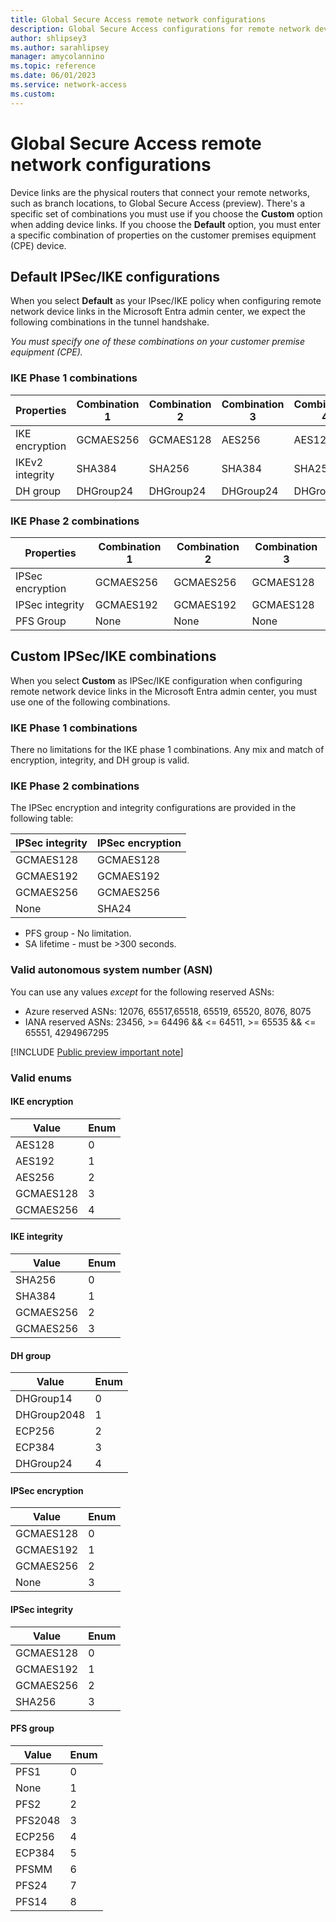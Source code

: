 ```yaml
---
title: Global Secure Access remote network configurations
description: Global Secure Access configurations for remote network device links.
author: shlipsey3
ms.author: sarahlipsey
manager: amycolannino
ms.topic: reference
ms.date: 06/01/2023
ms.service: network-access
ms.custom: 
---
```


# Global Secure Access remote network configurations

Device links are the physical routers that connect your remote networks, such as branch locations, to Global Secure Access (preview). There's a specific set of combinations you must use if you choose the **Custom** option when adding device links. If you choose the **Default** option, you must enter a specific combination of properties on the customer premises equipment (CPE) device.

## Default IPSec/IKE configurations

When you select **Default** as your IPsec/IKE policy when configuring remote network device links in the Microsoft Entra admin center, we expect the following combinations in the tunnel handshake.

*You must specify one of these combinations on your customer premise equipment (CPE).*

### IKE Phase 1 combinations

| Properties | Combination 1 | Combination 2 | Combination 3 | Combination 4 | Combination 5 |
| --- | --- | --- | --- | --- | --- |
| IKE encryption | GCMAES256 | GCMAES128 | AES256 | AES128 | AES256 |
| IKEv2 integrity | SHA384 | SHA256 | SHA384 | SHA256 | SHA256 |
| DH group | DHGroup24 | DHGroup24 | DHGroup24 | DHGroup24 | DHGroup2 |

### IKE Phase 2 combinations

| Properties | Combination 1 | Combination 2 | Combination 3 |
| --- | --- | --- | --- |
| IPSec encryption | GCMAES256 | GCMAES256 | GCMAES128 |
| IPSec integrity | GCMAES192 | GCMAES192 | GCMAES128 |
| PFS Group | None | None | None |

## Custom IPSec/IKE combinations

When you select **Custom** as IPSec/IKE configuration when configuring remote network device links in the Microsoft Entra admin center, you must use one of the following combinations.

### IKE Phase 1 combinations

There no limitations for the IKE phase 1 combinations. Any mix and match of encryption, integrity, and DH group is valid.

### IKE Phase 2 combinations

The IPSec encryption and integrity configurations are provided in the following table:

| IPSec integrity | IPSec encryption |
| --- | --- |
| GCMAES128  | GCMAES128  |
| GCMAES192 | GCMAES192 |
| GCMAES256 | GCMAES256 |
| None | SHA24 |

- PFS group - No limitation.
- SA lifetime - must be >300 seconds.

### Valid autonomous system number (ASN)

You can use any values *except* for the following reserved ASNs:

- Azure reserved ASNs: 12076, 65517,65518, 65519, 65520, 8076, 8075
- IANA reserved ASNs: 23456, >= 64496 && <= 64511, >= 65535 && <= 65551, 4294967295

[!INCLUDE [Public preview important note](./includes/public-preview-important-note.md)]

### Valid enums

#### IKE encryption

| Value | Enum |
| --- | --- |
| AES128 | 0 |
| AES192 | 1 |
| AES256 | 2 |
| GCMAES128 | 3 |
| GCMAES256 | 4 |

#### IKE integrity

| Value | Enum |
| --- | --- |
| SHA256 | 0 |
| SHA384 | 1 |
| GCMAES256 | 2 |
| GCMAES256 | 3 |

#### DH group

| Value | Enum |
| --- | --- |
| DHGroup14  | 0 |
| DHGroup2048  | 1 |
| ECP256  | 2 |
| ECP384  | 3 |
| DHGroup24 | 4 |

#### IPSec encryption

| Value | Enum |
| --- | --- |
| GCMAES128  | 0 |
| GCMAES192  | 1 |
| GCMAES256 | 2 |
| None | 3 |

#### IPSec integrity

| Value | Enum |
| --- | --- |
| GCMAES128  | 0 |
| GCMAES192  | 1 |
| GCMAES256 | 2 |
| SHA256  | 3 |

#### PFS group

| Value | Enum |
| --- | --- |
| PFS1 | 0 |
| None | 1 |
| PFS2 | 2 |
| PFS2048 | 3 |
| ECP256 | 4 |
| ECP384 | 5 |
| PFSMM | 6 |
| PFS24 | 7 |
| PFS14 | 8 |